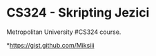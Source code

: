 CS324 - Skripting Jezici
=====

Metropolitan University #CS324 course.

*https://gist.github.com/Miksiii
